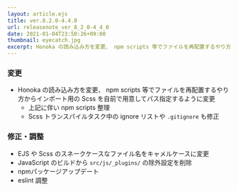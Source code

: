 ```yaml
---
layout: article.ejs
title: ver.8.2.0-4.4.0
url: releasenote_ver_8_2_0-4_4_0
date: 2021-01-04T23:50:26+09:00
thumbnail: eyecatch.jpg
excerpt: Honoka の読み込み方を変更、 npm scripts 等でファイルを再配置するやり方からインポート用の Scss を自前で用意してパス指定するように変更、他
---
```


### 変更

- Honoka の読み込み方を変更、 npm scripts 等でファイルを再配置するやり方からインポート用の Scss を自前で用意してパス指定するように変更
    - 上記に伴い npm scripts 整理
    - Scss トランスパイルタスク中の ignore リストや `.gitignore` も修正

### 修正・調整

- EJS や Scss のスネークケースなファイル名をキャメルケースに変更
- JavaScript のビルドから `src/js/_plugins/` の除外設定を削除
- npmパッケージアップデート
- eslint 調整